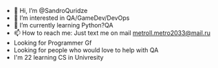 - 👋 Hi, I’m @SandroQuridze
- 👀 I’m interested in QA/GameDev/DevOps
- 🌱 I’m currently learning Python?QA
- 📫 How to reach me: Just text me on mail metroll.metro2033@mail.ru
- Looking for Programmer Gf
- Looking for people who would love to help with QA
- I'm 22 learning CS in Univresity
